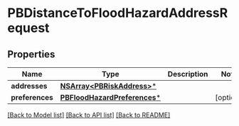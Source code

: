 # PBDistanceToFloodHazardAddressRequest

## Properties
Name | Type | Description | Notes
------------ | ------------- | ------------- | -------------
**addresses** | [**NSArray&lt;PBRiskAddress&gt;***](PBRiskAddress.md) |  | 
**preferences** | [**PBFloodHazardPreferences***](PBFloodHazardPreferences.md) |  | [optional] 

[[Back to Model list]](../README.md#documentation-for-models) [[Back to API list]](../README.md#documentation-for-api-endpoints) [[Back to README]](../README.md)


